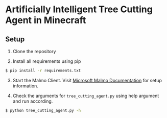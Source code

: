 # Artificially Intelligent Tree Cutting Agent in Minecraft
## Setup
1. Clone the repository

2. Install all requirements using pip
```sh
$ pip install -r requirements.txt
```
3. Start the Malmo Client. Visit [Microsoft Malmo Documentation](https://github.com/microsoft/malmo) for setup information.

4. Check the arguments for `tree_cutting_agent.py` using help argument and run according.
```sh
$ python tree_cutting_agent.py -h
``` 